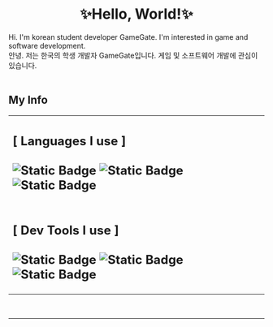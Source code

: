 <h1 align="center">✨Hello, World!✨</h1>
<t>Hi. I'm korean student developer GameGate. I'm interested in game and software development.<br>
안녕. 저는 한국의 학생 개발자 GameGate입니다. 게임 및 소프트웨어 개발에 관심이 있습니다.</t>
<br><br>
<h2>My Info</h2>
<table align="center">
  <tr>
    <td width="2000">
      <h2>[ Languages I use ]
        <br>
        <br>
        <img alt="Static Badge" src="https://img.shields.io/badge/C-blue?logo=c">
        <img alt="Static Badge" src="https://img.shields.io/badge/C%23-darkviolet?logo=csharp">
        <img alt="Static Badge" src="https://img.shields.io/badge/Python-gold?logo=python">
        <br>
      </h2>
    </td>
  </tr>
  <tr>
    <td width="2000">
      <h2>[ Dev Tools I use ]
        <br>
        <br>
        <img alt="Static Badge" src="https://img.shields.io/badge/Visual_Studio-%235C2D91?logo=visualstudio">
        <img alt="Static Badge" src="https://img.shields.io/badge/Visual_Studio_Code-%23007ACC?logo=visualstudio">
         <img alt="Static Badge" src="https://img.shields.io/badge/Unity-black?logo=unity">
        <br>
      </h2>
    </td>
  </tr>
</table>
<br><hr size="5">
<div align="center">
  <h1>
    <br>
    <br>
    <!--img src="https://drive.google.com/uc?id=1O2wmo3gJs5DnR7E6qQd2i757efGedfnW" alt="나데시코1">
    <img src="https://drive.google.com/uc?id=1t-E6K8Vd9hl9S-GGlwrX8V2jngyUn_LA" alt="나데시코2">
    <img src="https://drive.google.com/uc?id=1jwPxOd9HV-DdU3glnh_VhBaLK3GWzMmc" alt="나데시코3">
    <img src="https://drive.google.com/uc?id=19qt9YHbyRQ93P36cHS48HkGGyh2N-VEw" alt="나데시코4"-->
   </h1>
</div>
